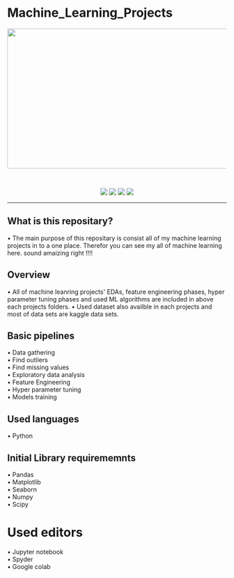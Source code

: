 # Machine_Learning_Projects


<p align="center">
  <img src="https://i.pcmag.com/imagery/articles/03TusrjgeJmocMs3y4zcxE0-7..1569484420.jpg" width="800" height="321"/>
</p><br>

 <p align="center">
  <img src="https://img.shields.io/badge/Python-3.8-brightgreen"/>
  <img src="https://img.shields.io/badge/DataSet-Kaggle-brightgreen" />
  <img src="https://img.shields.io/badge/sklearn-0.24.0-brightgreen" />
  <img src="https://img.shields.io/badge/Numpy-1.17.0-brightgreen" />
  </p>
<hr>

## What is this repositary?

• The main purpose of this repositary is consist all of my machine learning projects in to a one place. Therefor you can see my all of machine learning here. sound amaizing right !!!!

## Overview

• All of machine leanring projects' EDAs, feature engineering phases, hyper parameter tuning phases and used ML algorithms are included in above each projects folders.
• Used dataset also availble in each projects and most of data sets are kaggle data sets.

## Basic pipelines

• Data gathering <br>
• Find outliers <br>
• Find missing values <br>
• Exploratory data analysis <br>
• Feature Engineering <br>
• Hyper parameter tuning <br>
• Models training <br>

## Used languages

• Python <br>

## Initial Library requirememnts

• Pandas <br>
• Matplotlib <br>
• Seaborn <br>
• Numpy <br>
• Scipy <br>

# Used editors

• Jupyter notebook <br>
• Spyder <br>
• Google colab <br>


